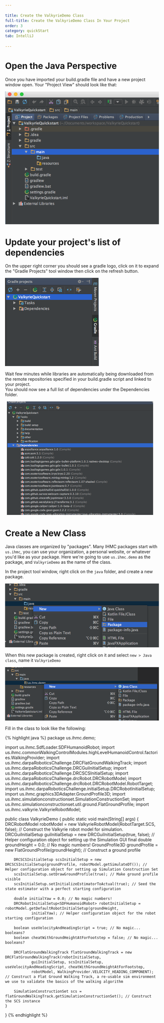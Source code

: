 ```yaml
---

title: Create the ValkyrieDemo Class
full-title: Create the ValkyrieDemo Class In Your Project
order: 3
category: quickStart
tab: IntelliJ

---
```


# Open the Java Perspective

Once you have imported your build.gradle file and have a new project window open. Your "Project View" should look like that:

![new project window](/resources/images/quickstart/intellij/new-project-view.png)


# Update your project's list of dependencies

On the upper right corner you should see a gradle logo, click on it to expand the "Gradle Projects" tool window then click on the refresh button.

![gradle menu window](/resources/images/quickstart/intellij/gradle-menu.png)

Wait few minutes while libraries are automatically being downloaded from the remote repositories specified in your build.gradle script and linked to your project.   
You should now see a full list of dependencies under the Dependencies folder. 

![gradle menu dependencies loaded](/resources/images/quickstart/intellij/gradle-menu-dependencies-loaded.png) 
 

# Create a New Class 

Java classes are organized by "packages". Many IHMC packages start with `us.ihmc`, you can use your organization, a personal website, or whatever you'd like as your package. 
Here we're going to use `us.ihmc.demo` as the package, and `ValkyrieDemo` as the name of the class. 

In the project tool window, right click on the `java` folder, and create a new package.
 
![create new package](/resources/images/quickstart/intellij/create-new-package.png)

When this new package is created, right click on it and select `new > Java class`, name it `ValkyrieDemo`   

![create new class](/resources/images/quickstart/intellij/create-new-class.png)

Fill in the class to look like the following:

{% highlight java %}
package us.ihmc.demo;

import us.ihmc.SdfLoader.SDFHumanoidRobot;
import us.ihmc.commonWalkingControlModules.highLevelHumanoidControl.factories.WalkingProvider;
import us.ihmc.darpaRoboticsChallenge.DRCFlatGroundWalkingTrack;
import us.ihmc.darpaRoboticsChallenge.DRCGuiInitialSetup;
import us.ihmc.darpaRoboticsChallenge.DRCSCSInitialSetup;
import us.ihmc.darpaRoboticsChallenge.drcRobot.DRCRobotModel;
import us.ihmc.darpaRoboticsChallenge.drcRobot.DRCRobotModel.RobotTarget;
import us.ihmc.darpaRoboticsChallenge.initialSetup.DRCRobotInitialSetup;
import us.ihmc.graphics3DAdapter.GroundProfile3D;
import us.ihmc.simulationconstructionset.SimulationConstructionSet;
import us.ihmc.simulationconstructionset.util.ground.FlatGroundProfile;
import us.ihmc.valkyrie.ValkyrieRobotModel;

public class ValkyrieDemo
{
	public static void main(String[] args)
	{
		DRCRobotModel robotModel = new ValkyrieRobotModel(RobotTarget.SCS, false); // Construct the Valkyrie robot model for simulation.
		DRCGuiInitialSetup guiInitialSetup = new DRCGuiInitialSetup(true, false); // Helper configuration object for setting up the Simulation GUI
		final double groundHeight = 0.0; // No magic numbers!
		GroundProfile3D groundProfile = new FlatGroundProfile(groundHeight); // Construct a ground profile

		DRCSCSInitialSetup scsInitialSetup = new DRCSCSInitialSetup(groundProfile, robotModel.getSimulateDT()); // Helper configuration object for setting up Simulation Construction Set
		scsInitialSetup.setDrawGroundProfile(true); // Make ground profile visible
		scsInitialSetup.setInitializeEstimatorToActual(true); // Seed the state estimator with a perfect starting configuration

		double initialYaw = 0.0; // No magic numbers!
		DRCRobotInitialSetup<SDFHumanoidRobot> robotInitialSetup = robotModel.getDefaultRobotInitialSetup(groundHeight,
				initialYaw); // Helper configuration object for the robot starting configuration

		boolean useVelocityAndHeadingScript = true; // No magic... booleans?
		boolean cheatWithGroundHeightAtForFootstep = false; // No magic... booleans?

		DRCFlatGroundWalkingTrack flatGroundWalkingTrack = new DRCFlatGroundWalkingTrack(robotInitialSetup,
				guiInitialSetup, scsInitialSetup, useVelocityAndHeadingScript, cheatWithGroundHeightAtForFootstep,
				robotModel, WalkingProvider.VELOCITY_HEADING_COMPONENT); // Construct a Flat Ground Walking Track, a re-usable sim environment we use to validate the basics of the walking algorithm

		SimulationConstructionSet scs = flatGroundWalkingTrack.getSimulationConstructionSet(); // Construct the SCS instance
	}
}
{% endhighlight %}
